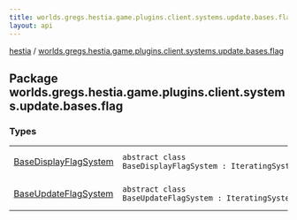 ```yaml
---
title: worlds.gregs.hestia.game.plugins.client.systems.update.bases.flag - hestia
layout: api
---
```


<div class='api-docs-breadcrumbs'><a href="../index.html">hestia</a> / <a href="./index.html">worlds.gregs.hestia.game.plugins.client.systems.update.bases.flag</a></div>

## Package worlds.gregs.hestia.game.plugins.client.systems.update.bases.flag

### Types

<table class="api-docs-table">
<tbody>
<tr>
<td markdown="1">

<a href="-base-display-flag-system/index.html">BaseDisplayFlagSystem</a>


</td>
<td markdown="1">
<div class="signature"><code><span class="keyword">abstract</span> <span class="keyword">class </span><span class="identifier">BaseDisplayFlagSystem</span>&nbsp;<span class="symbol">:</span>&nbsp;<span class="identifier">IteratingSystem</span></code></div>

</td>
</tr>
<tr>
<td markdown="1">

<a href="-base-update-flag-system/index.html">BaseUpdateFlagSystem</a>


</td>
<td markdown="1">
<div class="signature"><code><span class="keyword">abstract</span> <span class="keyword">class </span><span class="identifier">BaseUpdateFlagSystem</span>&nbsp;<span class="symbol">:</span>&nbsp;<span class="identifier">IteratingSystem</span></code></div>

</td>
</tr>
</tbody>
</table>
